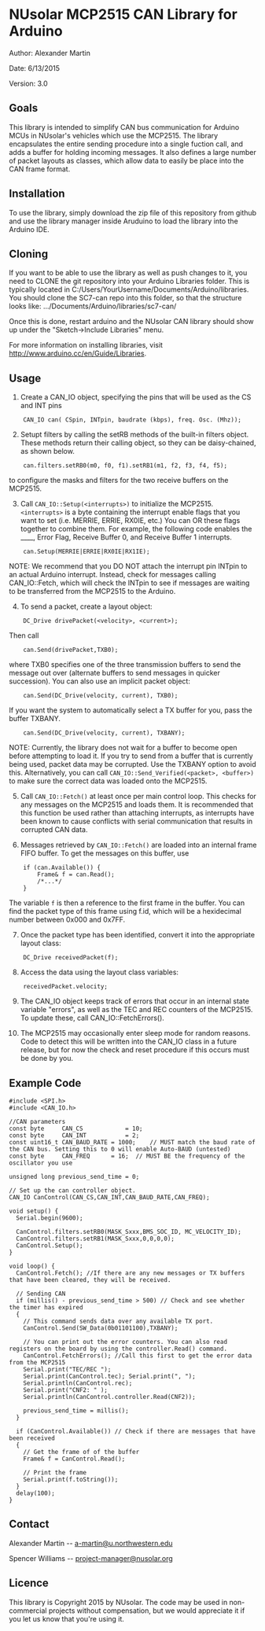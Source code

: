 NUsolar MCP2515 CAN Library for Arduino
=====================

Author:   Alexander Martin

Date:		  6/13/2015

Version:	3.0

Goals
-----
This library is intended to simplify CAN bus communication for Arduino MCUs in NUsolar's vehicles which use the MCP2515. The library encapsulates the entire sending procedure into a single fuction call, and adds a buffer for holding incoming messages. It also defines a large number of packet layouts as classes, which allow data to easily be place into the CAN frame format.

Installation
-----
To use the library, simply download the zip file of this repository from github and use the library manager inside Aruduino to load the library into the Arduino IDE.

Cloning
-----
If you want to be able to use the library as well as push changes to it, you need to CLONE the git repository into your Arduino Libraries folder. This is typically located in C:/Users/YourUsername/Documents/Arduino/libraries. You should clone the SC7-can repo into this folder, so that the structure looks like: .../Documents/Arduino/libraries/sc7-can/

Once this is done, restart arduino and the NUsolar CAN library should show up under the "Sketch->Include Libraries" menu.

For more information on installing libraries, visit http://www.arduino.cc/en/Guide/Libraries.


Usage
-----
1. Create a CAN_IO object, specifying the pins that will be used as the CS and INT pins
```
    CAN_IO can( CSpin, INTpin, baudrate (kbps), freq. Osc. (Mhz));
```
 
 
2. Setupt filters by calling the setRB<n> methods of the built-in filters object. These methods return their calling object, so they can be daisy-chained, as shown below.
``` 
    can.filters.setRB0(m0, f0, f1).setRB1(m1, f2, f3, f4, f5);
```
to configure the masks and filters for the two receive buffers on the MCP2515.


3. Call ```CAN_IO::Setup(<interrupts>)``` to initialize the MCP2515.
	```<interrupts>``` is a byte containing the interrupt enable flags that you want to set (i.e. MERRIE, ERRIE, RX0IE, etc.) You can OR these flags together to combine them. For example, the following code enables the ____, Error Flag, Receive Buffer 0, and Receive Buffer 1 interrupts.
```
    can.Setup(MERRIE|ERRIE|RX0IE|RX1IE);
```
NOTE: We recommend that you DO NOT attach the interrupt pin INTpin to an actual Arduino interrupt. Instead, check for messages calling CAN_IO::Fetch, which will check the INTpin to see if messages are waiting to be transferred from the MCP2515 to the Arduino.
 

4. To send a packet, create a layout object:
```
    DC_Drive drivePacket(<velocity>, <current>);
```
Then call
```
    can.Send(drivePacket,TXB0);
```
where TXB0 specifies one of the three transmission buffers to send the message out over (alternate buffers to send messages in quicker succession).
You can also use an implicit packet object:
```	
    can.Send(DC_Drive(velocity, current), TXB0);
```
If you want the system to automatically select a TX buffer for you, pass the buffer TXBANY.
```
  	can.Send(DC_Drive(velocity, current), TXBANY);
```
NOTE: Currently, the library does not wait for a buffer to become open before attempting to load it. If you try to send from a buffer that is currently being used, packet data may be corrupted. Use the TXBANY option to avoid this. Alternatively, you can call ```CAN_IO::Send_Verified(<packet>, <buffer>)``` to make sure the correct data was loaded onto the MCP2515.
 

5. Call ```CAN_IO::Fetch()``` at least once per main control loop. This checks for any messages on the MCP2515 and loads them. It is recommended that this function be used rather than attaching interrupts, as interrupts have been known to cause conflicts with serial communication that results in corrupted CAN data.
 

6. Messages retrieved by ```CAN_IO::Fetch()``` are loaded into an internal frame FIFO buffer. To get the messages on this buffer, use
```
	if (can.Available()) {
		Frame& f = can.Read();
		/*...*/
	}
```
The variable ``` f ``` is then a reference to the first frame in the buffer.
You can find the packet type of this frame using f.id, which will be a hexidecimal number between 0x000 and 0x7FF.


7. Once the packet type has been identified, convert it into the appropriate layout class:
```	
    DC_Drive receivedPacket(f);
```

8. Access the data using the layout class variables:
```
    receivedPacket.velocity;
```
 

9. The CAN_IO object keeps track of errors that occur in an internal state variable "errors", as well as the TEC and REC counters of the MCP2515. To update these, call CAN_IO::FetchErrors().
 

10. The MCP2515 may occasionally enter sleep mode for random reasons. Code to detect this will be written into the CAN_IO class in a future release, but for now the check and reset procedure if this occurs must be done by you.


Example Code
------------
```
#include <SPI.h>
#include <CAN_IO.h>

//CAN parameters
const byte     CAN_CS 	 		 = 10;
const byte     CAN_INT	 		 = 2;
const uint16_t CAN_BAUD_RATE = 1000;	// MUST match the baud rate of the CAN bus. Setting this to 0 will enable Auto-BAUD (untested)
const byte     CAN_FREQ      = 16;	// MUST BE the frequency of the oscillator you use

unsigned long previous_send_time = 0;

// Set up the can controller object.
CAN_IO CanControl(CAN_CS,CAN_INT,CAN_BAUD_RATE,CAN_FREQ);

void setup() {
  Serial.begin(9600);
  
  CanControl.filters.setRB0(MASK_Sxxx,BMS_SOC_ID, MC_VELOCITY_ID); 
  CanControl.filters.setRB1(MASK_Sxxx,0,0,0,0);
  CanControl.Setup();
}

void loop() {
  CanControl.Fetch(); //If there are any new messages or TX buffers that have been cleared, they will be received.

  // Sending CAN
  if (millis() - previous_send_time > 500) // Check and see whether the timer has expired
  {
    // This command sends data over any available TX port.
    CanControl.Send(SW_Data(0b01101100),TXBANY);
    
    // You can print out the error counters. You can also read registers on the board by using the controller.Read() command.
    CanControl.FetchErrors(); //Call this first to get the error data from the MCP2515
    Serial.print("TEC/REC ");
    Serial.print(CanControl.tec); Serial.print(", ");
    Serial.println(CanControl.rec);
    Serial.print("CNF2: " );
    Serial.println(CanControl.controller.Read(CNF2));

    previous_send_time = millis();
  }

  if (CanControl.Available()) // Check if there are messages that have been received
  {
  	// Get the frame of of the buffer
  	Frame& f = CanControl.Read();

  	// Print the frame
  	Serial.print(f.toString());
  }
  delay(100);
}
```

Contact
-------
Alexander Martin -- a-martin@u.northwestern.edu

Spencer Williams -- project-manager@nusolar.org

Licence
-------
This library is Copyright 2015 by NUsolar. The code may be used in non-commercial projects without compensation, but we would appreciate it if you let us know that you're using it.
